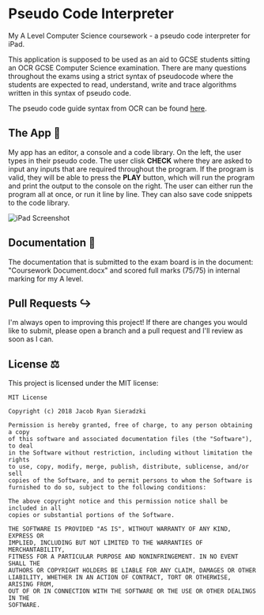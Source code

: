 # Pseudo Code Interpreter
My A Level Computer Science coursework - a pseudo code interpreter for iPad.

This application is supposed to be used as an aid to GCSE students sitting an OCR GCSE Computer Science examination. There are many questions throughout the exams using a strict syntax of pseudocode where the students are expected to read, understand, write and trace algorithms written in this syntax of pseudo code. 

The pseudo code guide syntax from OCR can be found [here](www.ocr.org.uk/Images/202653-pseudocode-guide.pdf).

## The App 📱

My app has an editor, a console and a code library. On the left, the user types in their pseudo code. The user clisk **CHECK** where they are asked to input any inputs that are required throughout the program. If the program is valid, they will be able to press the **PLAY** button, which will run the program and print the output to the console on the right. The user can either run the program all at once, or run it line by line. They can also save code snippets to the code library.

![iPad Screenshot](https://github.com/jacobsieradzki/pseudo-code-interpreter/Images/app-screenshot.png)

## Documentation 📖

The documentation that is submitted to the exam board is in the document: "Coursework Document.docx" and scored full marks (75/75) in internal marking for my A level.

## Pull Requests ↪️

I'm always open to improving this project! If there are changes you would like to submit, please open a branch and a pull request and I'll review as soon as I can.

## License ⚖️

This project is licensed under the MIT license:

```
MIT License

Copyright (c) 2018 Jacob Ryan Sieradzki

Permission is hereby granted, free of charge, to any person obtaining a copy
of this software and associated documentation files (the "Software"), to deal
in the Software without restriction, including without limitation the rights
to use, copy, modify, merge, publish, distribute, sublicense, and/or sell
copies of the Software, and to permit persons to whom the Software is
furnished to do so, subject to the following conditions:

The above copyright notice and this permission notice shall be included in all
copies or substantial portions of the Software.

THE SOFTWARE IS PROVIDED "AS IS", WITHOUT WARRANTY OF ANY KIND, EXPRESS OR
IMPLIED, INCLUDING BUT NOT LIMITED TO THE WARRANTIES OF MERCHANTABILITY,
FITNESS FOR A PARTICULAR PURPOSE AND NONINFRINGEMENT. IN NO EVENT SHALL THE
AUTHORS OR COPYRIGHT HOLDERS BE LIABLE FOR ANY CLAIM, DAMAGES OR OTHER
LIABILITY, WHETHER IN AN ACTION OF CONTRACT, TORT OR OTHERWISE, ARISING FROM,
OUT OF OR IN CONNECTION WITH THE SOFTWARE OR THE USE OR OTHER DEALINGS IN THE
SOFTWARE.
```
